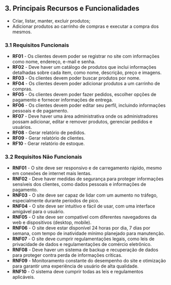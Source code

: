 ## 3. Principais Recursos e Funcionalidades

- Criar, listar, manter, excluir produtos;
- Adicionar produtos ao carrinho de compras e executar a compra dos mesmos.

### 3.1 Requisitos Funcionais

- **RF01** - Os clientes devem poder se registrar no site com informações como nome, endereço, e-mail e senha.
- **RF02** - Deve haver um catálogo de produtos que inclui informações detalhadas sobre cada item, como nome, descrição, preço e imagens.
- **RF03** - Os clientes devem poder buscar produtos por nome.
- **RF04** - Os clientes devem poder adicionar produtos a um carrinho de compras.
- **RF05** - Os clientes devem poder fazer pedidos, escolher opções de pagamento e fornecer informações de entrega.
- **RF06** - Os clientes devem poder editar seu perfil, incluindo informações pessoais e de pagamento.
- **RF07** - Deve haver uma área administrativa onde os administradores possam adicionar, editar e remover produtos, gerenciar pedidos e usuários.
- **RF08** - Gerar relatório de pedidos.
- **RF09** - Gerar relatório de clientes.
- **RF10** - Gerar relatório de estoque.

### 3.2 Requisitos Não Funcionais

- **RNF01** - O site deve ser responsivo e de carregamento rápido, mesmo em conexões de internet mais lentas.
- **RNF02** - Deve haver medidas de segurança para proteger informações sensíveis dos clientes, como dados pessoais e informações de pagamento.
- **RNF03** - O site deve ser capaz de lidar com um aumento no tráfego, especialmente durante períodos de pico.
- **RNF04** - O site deve ser intuitivo e fácil de usar, com uma interface amigável para o usuário.
- **RNF05** - O site deve ser compatível com diferentes navegadores da web e dispositivos (desktop, mobile).
- **RNF06** - O site deve estar disponível 24 horas por dia, 7 dias por semana, com tempo de inatividade mínimo planejado para manutenção.
- **RNF07** - O site deve cumprir regulamentações legais, como leis de privacidade de dados e regulamentações de comércio eletrônico.
- **RNF08** - Deve haver um sistema de backup e recuperação de dados para proteger contra perda de informações críticas.
- **RNF09** - Monitoramento constante do desempenho do site e otimização para garantir uma experiência de usuário de alta qualidade.
- **RNF10** - O sistema deve cumprir todas as leis e regulamentos aplicáveis.
